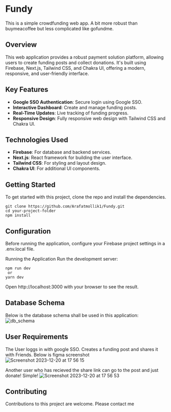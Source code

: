 # Fundy
This is a simple crowdfunding web app. A bit more robust than buymeacoffee but less complicated like gofundme.

## Overview
This web application provides a robust payment solution platform, allowing users to create funding posts and collect donations. It's built using Firebase, Next.js, Tailwind CSS, and Chakra UI, offering a modern, responsive, and user-friendly interface.

## Key Features
- **Google SSO Authentication**: Secure login using Google SSO.
- **Interactive Dashboard**: Create and manage funding posts.
- **Real-Time Updates**: Live tracking of funding progress.
- **Responsive Design**: Fully responsive web design with Tailwind CSS and Chakra UI.

## Technologies Used
- **Firebase**: For database and backend services.
- **Next.js**: React framework for building the user interface.
- **Tailwind CSS**: For styling and layout design.
- **Chakra UI**: For additional UI components.

## Getting Started
To get started with this project, clone the repo and install the dependencies.

```
git clone https://github.com/Arafatmollik1/Fundy.git
cd your-project-folder
npm install
```


## Configuration
Before running the application, configure your Firebase project settings in a .env.local file.

Running the Application
Run the development server:

```
npm run dev
 or
yarn dev
```
Open http://localhost:3000 with your browser to see the result.

## Database Schema
Below is the database schema shall be used in this application:
![db_schema](https://github.com/Arafatmollik1/Fundy/assets/49017356/9b169801-bc2a-4808-8dea-5f58f90f5c9a)

## User Requirements

The User loggs in with google SSO. Creates a funding post and shares it with Friends.
Below is figma screenshot
![Screenshot 2023-12-20 at 17 56 15](https://github.com/Arafatmollik1/Fundy/assets/49017356/daf22b0f-3db1-4432-bb39-69647409e20f)

Another user who has recieved the share link can go to the post and just donate! Simple!
![Screenshot 2023-12-20 at 17 56 53](https://github.com/Arafatmollik1/Fundy/assets/49017356/d0845c72-1ba3-4c35-b8d1-fb69729ee761)


## Contributing
Contributions to this project are welcome. Please contact me
